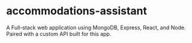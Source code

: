 # accommodations-assistant
A Full-stack web application using MongoDB, Express, React, and Node. Paired with a custom API built for this app.
